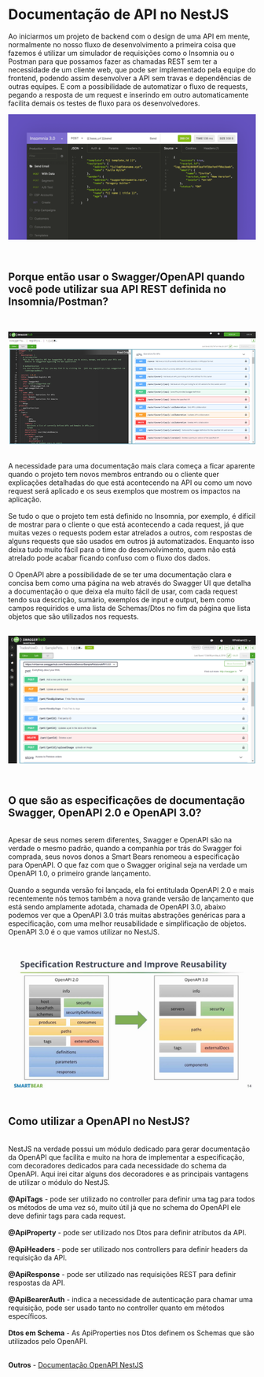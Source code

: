 # Documentação de API no NestJS

Ao iniciarmos um projeto de backend com o design de uma API em mente, normalmente no nosso fluxo de desenvolvimento a primeira coisa que fazemos é utilizar um simulador de requisições como o Insomnia ou o Postman para que possamos fazer as chamadas REST sem ter a necessidade de um cliente web, que pode ser implementado pela equipe do frontend, podendo assim desenvolver a API sem travas e dependências de outras equipes. E com a possibilidade de automatizar o fluxo de requests, pegando a resposta de um request e inserindo em outro automaticamente facilita demais os testes de fluxo para os desenvolvedores.
<br>

![Insomnia](./assets/insomnia.png "Insomnia")

<br>

## Porque então usar o Swagger/OpenAPI quando você pode utilizar sua API REST definida no Insomnia/Postman?

<br>

![openapi/swagger](./assets/openapi-swagger.png "openapi/swagger")

<br>
A necessidade para uma documentação mais clara começa a ficar aparente quando o projeto tem novos membros entrando ou o cliente quer explicações detalhadas do que está acontecendo na API ou como um novo request será aplicado e os seus exemplos que mostrem os impactos na aplicação.
<br><br>
Se tudo o que o projeto tem está definido no Insomnia, por exemplo, é difícil de mostrar para o cliente o que está acontecendo a cada request, já que muitas vezes o requests podem estar atrelados a outros, com respostas de alguns requests que são usados em outros já automatizados. Enquanto isso deixa tudo muito fácil para o time do desenvolvimento, quem não está atrelado pode acabar ficando confuso com o fluxo dos dados.
<br><br>
O OpenAPI abre a possibilidade de se ter uma documentação clara e concisa bem como uma página na web através do Swagger UI que detalha a documentação o que deixa ela muito fácil de usar, com cada request tendo sua descrição, sumário, exemplos de input e output, bem como campos requiridos e uma lista de Schemas/Dtos no fim da página que lista objetos que são utilizados nos requests.
<br><br>

![swagger-ui](./assets/swagger-ui.png "swagger-ui")

<br>

## O que são as especificações de documentação Swagger, OpenAPI 2.0 e OpenAPI 3.0?

<br>
Apesar de seus nomes serem diferentes, Swagger e OpenAPI são na verdade o mesmo padrão, quando a companhia por trás do Swagger foi comprada, seus novos donos a Smart Bears renomeou a especificação para OpenAPI. O que faz com que o Swagger original seja na verdade um OpenAPI 1.0, o primeiro grande lançamento.
<br><br>
Quando a segunda versão foi lançada, ela foi entitulada OpenAPI 2.0 e mais recentemente nós temos também a nova grande versão de lançamento que está sendo amplamente adotada, chamada de OpenAPI 3.0, abaixo podemos ver que a OpenAPI 3.0 trás muitas abstrações genéricas para a especificação, com uma melhor reusabilidade e simplificação de objetos. OpenAPI 3.0 é o que vamos utilizar no NestJS.
<br><br>

![OpenAPI Comparison](./assets/openapi.jpg "OpenAPI Comparison 2.0 vs 3.0")
<br><br>

## Como utilizar a OpenAPI no NestJS?

<br>
NestJS na verdade possui um módulo dedicado para gerar documentação da OpenAPI que facilita e muito na hora de implementar a especificação, com decoradores dedicados para cada necessidade do schema da OpenAPI. Aqui irei citar alguns dos decoradores e as principais vantagens de utilizar o módulo do NestJS.
<br><br>
<b>@ApiTags</b> - pode ser utilizado no controller para definir uma tag para todos os métodos de uma vez só, muito útil já que no schema do OpenAPI ele deve definir tags para cada request.
<br><br>
<b>@ApiProperty</b> - pode ser utilizado nos Dtos para definir atributos da API.
<br><br>
<b>@ApiHeaders</b> - pode ser utilizado nos controllers para definir headers da requisição da API.
<br><br>
<b>@ApiResponse</b> - pode ser utilizado nas requisições REST para definir respostas da API.
<br><br>
<b>@ApiBearerAuth</b> - indica a necessidade de autenticação para chamar uma requisição, pode ser usado tanto no controller quanto em métodos específicos.
<br><br>
<b>Dtos em Schema</b> - As ApiProperties nos Dtos definem os Schemas que são utilizados pelo OpenAPI.
<br><br>

<b>Outros</b> - [Documentação OpenAPI NestJS](https://docs.nestjs.com/openapi/introduction)

<br><br>
